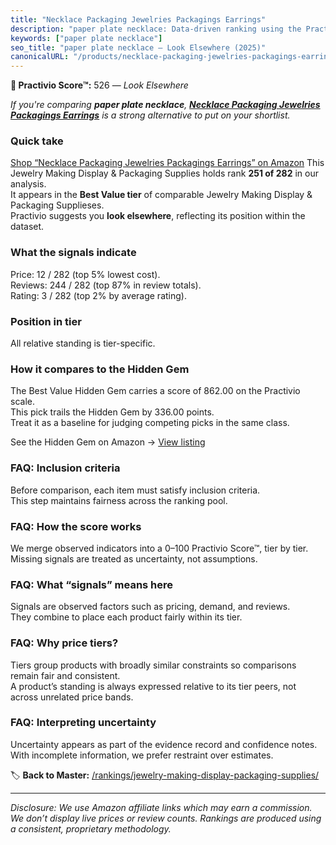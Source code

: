 ```yaml
---
title: "Necklace Packaging Jewelries Packagings Earrings"
description: "paper plate necklace: Data-driven ranking using the Practivio Score™. Positioned by quality, value, demand, findability, momentum."
keywords: ["paper plate necklace"]
seo_title: "paper plate necklace — Look Elsewhere (2025)"
canonicalURL: "/products/necklace-packaging-jewelries-packagings-earrings-B0DR7WDJ85/"
---
```


**🚫 Practivio Score™:** 526 — _Look Elsewhere_


*If you're comparing **paper plate necklace**, **[Necklace Packaging Jewelries Packagings Earrings](https://www.amazon.com/dp/B0DR7WDJ85?tag=practivio-20)** is a strong alternative to put on your shortlist.*
### Quick take
[Shop “Necklace Packaging Jewelries Packagings Earrings” on Amazon](https://www.amazon.com/dp/B0DR7WDJ85?tag=practivio-20)
This Jewelry Making Display & Packaging Supplies holds rank **251 of 282** in our analysis.  
It appears in the **Best Value tier** of comparable Jewelry Making Display & Packaging Supplieses.  
Practivio suggests you **look elsewhere**, reflecting its position within the dataset.

### What the signals indicate
Price: 12 / 282 (top 5% lowest cost).  
Reviews: 244 / 282 (top 87% in review totals).  
Rating: 3 / 282 (top 2% by average rating).  

### Position in tier
All relative standing is tier-specific.

### How it compares to the Hidden Gem
The Best Value Hidden Gem carries a score of 862.00 on the Practivio scale.  
This pick trails the Hidden Gem by 336.00 points.  
Treat it as a baseline for judging competing picks in the same class.  

See the Hidden Gem on Amazon → [View listing](https://www.amazon.com/dp/B09GXKPHF1?tag=practivio-20)

### FAQ: Inclusion criteria
Before comparison, each item must satisfy inclusion criteria.  
This step maintains fairness across the ranking pool.

### FAQ: How the score works
We merge observed indicators into a 0–100 Practivio Score™, tier by tier.  
Missing signals are treated as uncertainty, not assumptions.

### FAQ: What “signals” means here
Signals are observed factors such as pricing, demand, and reviews.  
They combine to place each product fairly within its tier.

### FAQ: Why price tiers?
Tiers group products with broadly similar constraints so comparisons remain fair and consistent.  
A product’s standing is always expressed relative to its tier peers, not across unrelated price bands.

### FAQ: Interpreting uncertainty
Uncertainty appears as part of the evidence record and confidence notes.  
With incomplete information, we prefer restraint over estimates.


🏷️ **Back to Master:** [/rankings/jewelry-making-display-packaging-supplies/](/rankings/jewelry-making-display-packaging-supplies/)

---
_Disclosure: We use Amazon affiliate links which may earn a commission. We don’t display live prices or review counts. Rankings are produced using a consistent, proprietary methodology._
